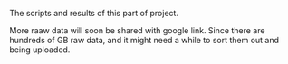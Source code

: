 
The scripts and results of this part of project.

More raaw data will soon be shared with google link. Since there are hundreds of GB raw data, and it might need a while to sort them out and being uploaded.
